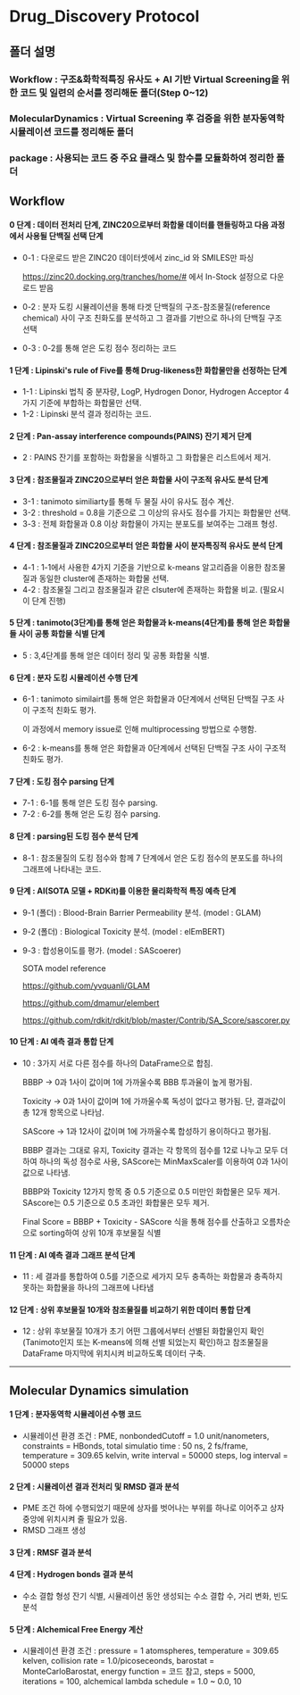 # Drug_Discovery Protocol
## 폴더 설명
### Workflow : 구조&화학적특징 유사도 + AI 기반 Virtual Screening을 위한 코드 및 일련의 순서를 정리해둔 폴더(Step 0~12)
### MolecularDynamics : Virtual Screening 후 검증을 위한 분자동역학 시뮬레이션 코드를 정리해둔 폴더
### package : 사용되는 코드 중 주요 클래스 및 함수를 모듈화하여 정리한 폴더


## Workflow
#### 0 단계 : 데이터 전처리 단계, ZINC20으로부터 화합물 데이터를 핸들링하고 다음 과정에서 사용될 단백질 선택 단계
 - 0-1 : 다운로드 받은 ZINC20 데이터셋에서 zinc_id 와 SMILES만 파싱
 
   <https://zinc20.docking.org/tranches/home/#> 에서 In-Stock 설정으로 다운로드 받음
   
 -  0-2 : 분자 도킹 시뮬레이션을 통해 타겟 단백질의 구조-참조물질(reference chemical) 사이 구조 친화도를 분석하고 그 결과를 기반으로 하나의 단백질 구조 선택
 -  0-3 : 0-2를 통해 얻은 도킹 점수 정리하는 코드

#### 1 단계 : Lipinski's rule of Five를 통해 Drug-likeness한 화합물만을 선정하는 단계
 - 1-1 : Lipinski 법칙 중 분자량, LogP, Hydrogen Donor, Hydrogen Acceptor 4가지 기준에 부합하는 화합물만 선택.
 - 1-2 : Lipinski 분석 결과 정리하는 코드.

#### 2 단계 : Pan-assay interference compounds(PAINS) 잔기 제거 단계
 - 2 : PAINS 잔기를 포함하는 화합물을 식별하고 그 화합물은 리스트에서 제거.

#### 3 단계 : 참조물질과 ZINC20으로부터 얻은 화합물 사이 구조적 유사도 분석 단계
 - 3-1 : tanimoto similiarty를 통해 두 물질 사이 유사도 점수 계산.
 - 3-2 : threshold = 0.8을 기준으로 그 이상의 유사도 점수를 가지는 화합물만 선택.
 - 3-3 : 전체 화합물과 0.8 이상 화합물이 가지는 분포도를 보여주는 그래프 형성.

#### 4 단계 : 참조물질과 ZINC20으로부터 얻은 화합물 사이 분자특징적 유사도 분석 단계
 - 4-1 : 1-1에서 사용한 4가지 기준을 기반으로 k-means 알고리즘을 이용한 참조물질과 동일한 cluster에 존재하는 화합물 선택.
 - 4-2 : 참조물질 그리고 참조물질과 같은 clsuter에 존재하는 화합물 비교. (필요시 이 단계 진행)

#### 5 단계 : tanimoto(3단계)를 통해 얻은 화합물과 k-means(4단계)를 통해 얻은 화합물들 사이 공통 화합물 식별 단계
 - 5 : 3,4단계를 통해 얻은 데이터 정리 및 공통 화합물 식별.

#### 6 단계 : 분자 도킹 시뮬레이션 수행 단계
 - 6-1 : tanimoto similairt를 통해 얻은 화합물과 0단계에서 선택된 단백질 구조 사이 구조적 친화도 평가.

   이 과정에서 memory issue로 인해 multiprocessing 방법으로 수행함.
 - 6-2 : k-means를 통해 얻은 화합물과 0단계에서 선택된 단백질 구조 사이 구조적 친화도 평가.

#### 7 단계 : 도킹 점수 parsing 단계
 - 7-1 : 6-1를 통해 얻은 도킹 점수 parsing.
 - 7-2 : 6-2를 통해 얻은 도킹 점수 parsing.

#### 8 단계 : parsing된 도킹 점수 분석 단계
 - 8-1 : 참조물질의 도킹 점수와 함께 7 단계에서 얻은 도킹 점수의 분포도를 하나의 그래프에 나타내는 코드.

#### 9 단계 : AI(SOTA 모델 + RDKit)를 이용한 물리화학적 특징 예측 단계
 - 9-1 (폴더) : Blood-Brain Barrier Permeability 분석. (model : GLAM)
 - 9-2 (폴더) : Biological Toxicity 분석. (model : elEmBERT)
 - 9-3 : 합성용이도를 평가. (model : SAScoerer)

   SOTA model reference
   
   <https://github.com/yvquanli/GLAM>

   <https://github.com/dmamur/elembert>

   <https://github.com/rdkit/rdkit/blob/master/Contrib/SA_Score/sascorer.py>

#### 10 단계 : AI 예측 결과 통합 단계
 - 10 : 3가지 서로 다른 점수를 하나의 DataFrame으로 합침.

   BBBP -> 0과 1사이 값이며 1에 가까울수록 BBB 투과율이 높게 평가됨.
   
   Toxicity -> 0과 1사이 값이며 1에 가까울수록 독성이 없다고 평가됨. 단, 결과값이 총 12개 항목으로 나타남.
   
   SAScore -> 1과 12사이 값이며 1에 가까울수록 합성하기 용이하다고 평가됨.

   BBBP 결과는 그대로 유지, Toxicity 결과는 각 항목의 점수를 12로 나누고 모두 더하여 하나의 독성 점수로 사용, SAScore는 MinMaxScaler를 이용하여 0과 1사이 값으로 나타냄.

   BBBP와 Toxicity 12가지 항목 중 0.5 기준으로 0.5 미만인 화합물은 모두 제거. SAscore는 0.5 기준으로 0.5 초과인 화합물은 모두 제거.

   Final Score = BBBP + Toxicity - SAScore 식을 통해 점수를 산출하고 오름차순으로 sorting하여 상위 10개 후보물질 식별

#### 11 단계 : AI 예측 결과 그래프 분석 단계
 - 11 : 세 결과를 통합하여 0.5를 기준으로 세가지 모두 충족하는 화합물과 충족하지 못하는 화합물을 하나의 그래프에 나타냄

#### 12 단계 : 상위 후보물질 10개와 참조물질를 비교하기 위한 데이터 통합 단계
 - 12 : 상위 후보물질 10개가 초기 어떤 그룹에서부터 선별된 화합물인지 확인(Tanimoto인지 또는 K-means에 의해 선별 되었는지 확인)하고 참조물질을 DataFrame 마지막에 위치시켜 비교하도록 데이터 구축.

-----

## Molecular Dynamics simulation
#### 1 단계 : 분자동역학 시뮬레이션 수행 코드
 - 시뮬레이션 환경 조건 : PME, nonbondedCutoff = 1.0 unit/nanometers, constraints = HBonds, total simulatio time : 50 ns, 2 fs/frame, temperature = 309.65 kelvin, write interval = 50000 steps, log interval = 50000 steps
#### 2 단계 : 시뮬레이션 결과 전처리 및 RMSD 결과 분석
 - PME 조건 하에 수행되었기 때문에 상자를 벗어나는 부위를 하나로 이어주고 상자 중앙에 위치시켜 줄 필요가 있음.
 - RMSD 그래프 생성
#### 3 단계 : RMSF 결과 분석
#### 4 단계 : Hydrogen bonds 결과 분석
 - 수소 결합 형성 잔기 식별, 시뮬레이션 동안 생성되는 수소 결합 수, 거리 변화, 빈도 분석
#### 5 단계 : Alchemical Free Energy 계산
 - 시뮬레이션 환경 조건 : pressure = 1 atomspheres, temperature = 309.65 kelven, collision rate = 1.0/picoseceonds, barostat = MonteCarloBarostat, energy function = 코드 참고, steps = 5000, iterations = 100, alchemical lambda schedule = 1.0 ~ 0.0, 10